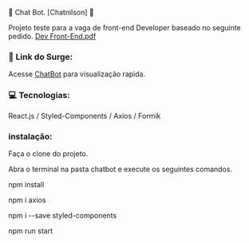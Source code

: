 :robot: Chat Bot. [Chatnilson] :robot:

Projeto teste para a vaga de front-end Developer baseado no seguinte pedido.
[Dev Front-End.pdf](https://github.com/GabrielMBatista/ChatBot/files/6328109/Dev.Front-End.pdf)

### :link: Link do Surge:
Acesse [ChatBot](http://caring-faucet.surge.sh/) para visualização rapida.

### :computer: Tecnologias:
React.js / Styled-Components / Axios / Formik 

### instalação:

Faça o clone do projeto.

Abra o terminal na pasta chatbot e execute os seguintes comandos.

npm install 

npm i axios

npm i --save styled-components

npm run start

